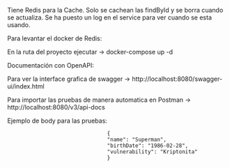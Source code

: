 Tiene Redis para la Cache. Solo se cachean las findById y se borra cuando se actualiza. Se ha puesto un log en el service para ver cuando se esta usando.

Para levantar el docker de Redis:

  En la ruta del proyecto ejecutar -> docker-compose up -d



Documentación con OpenAPI:

  Para ver la interface grafica de swagger -> http://localhost:8080/swagger-ui/index.html
  
  Para importar las pruebas de manera automatica en Postman -> http://localhost:8080/v3/api-docs

  Ejemplo de body para las pruebas:                                        
                                    
                                    {    
                                    "name": "Superman",
                                    "birthDate": "1986-02-28",                                    
                                    "vulnerability": "Kriptonita"                                    
                                    }  

